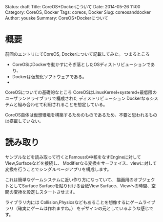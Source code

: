 Status: draft
Title: CoreOS+Dockerについて
Date: 2014-05-26 11:00
Category: CoreOS, Docker
Tags: coreos, Docker
Slug: coreosanddocker
Author: youske
Summary: CoreOS+Dockerについて

# 概要
前回のエントリにてCoreOS, Dockerについて記載してみた。
つまるところ
* CoreOSはDockerを動かすにそぎ落としたOSディストリビューションであり、
* Dockerは仮想化ソフトウェアである。
* 



CoreOSについての基礎的なところ
CoreOSはLinuxKernel+systemd+最低限のユーザランドライブラリで構成された
ディストリビューション
Dockerなるシステムと組み合わせて利用されることを想定している。

CoreOS自体は仮想環境を構築するためのものであるため、不要と思われるものは搭載していない。


# 読み取り
サンプルなどを読み取って行くとFamousの中核をなすEngineに対してView,Surfaceなどを接続し、
Modifierなる変換をサーフェイス、viewに対して変換を行うことでシングルページアプリを構成します。

これは簡単なゲームシステムに近い作り方になっていて、
描画用のオブジェクトとしてSurface
Surfaceを貼り付ける台紙View
Surface、Viewへの時間、空間の変換を設定しスタートさせます。

ライブラリ内には
Collision,Physicsなどもあることを想像するにゲームライブラリ（確実にゲームは作れますね。）
をデザインの元としているような感じです。



